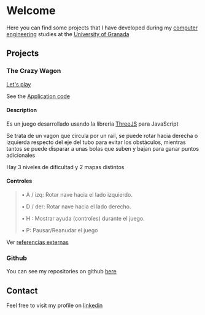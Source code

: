 # Welcome

Here you can find some projects that I have developed during my [computer engineering](https://etsiit.ugr.es/) studies at the [University of Granada](https://www.ugr.es/)

## Projects

### The Crazy Wagon

[Let's play](https://josalmer.github.io/Graphics-Systems-Final-Practice/code/index.html) 

See the [Application code](https://github.com/Josalmer/Graphics-Systems-Final-Practice)

#### Description

Es un juego desarrollado usando la librería [ThreeJS](https://threejs.org/) para JavaScript

Se trata de un vagon que circula por un rail, se puede rotar hacia derecha o izquierda respecto del eje del tubo para evitar los obstáculos, mientras tantos se puede disparar a unas bolas que suben y bajan para ganar puntos adicionales

Hay 3 niveles de dificultad y 2 mapas distintos

#### Controles

> • A / izq: Rotar nave hacia el lado izquierdo.
>
> • D / der: Rotar nave hacia el lado derecho.
>
> • H : Mostrar ayuda (controles) durante el juego.
>
> • P: Pausar/Reanudar el juego

Ver [referencias externas](references.md)

### Github

You can see my repositories on github [here](https://github.com/Josalmer)

## Contact

Feel free to visit my profile on [linkedin](https://www.linkedin.com/in/jose-saldaña-mercado-1525b5156)

